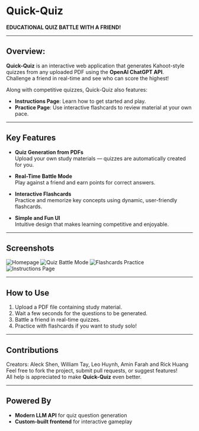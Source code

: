 # Quick-Quiz

**EDUCATIONAL QUIZ BATTLE WITH A FRIEND!**

---

## Overview:

**Quick-Quiz** is an interactive web application that generates Kahoot-style quizzes from any uploaded PDF using the **OpenAI ChatGPT API**.  
Challenge a friend in real-time and see who can score the highest!

Along with competitive quizzes, Quick-Quiz also features:
- **Instructions Page**: Learn how to get started and play.
- **Practice Page**: Use interactive flashcards to review material at your own pace.

---

## Key Features

- **Quiz Generation from PDFs**  
  Upload your own study materials — quizzes are automatically created for you.

- **Real-Time Battle Mode**  
  Play against a friend and earn points for correct answers.

- **Interactive Flashcards**  
  Practice and memorize key concepts using dynamic, user-friendly flashcards.

- **Simple and Fun UI**  
  Intuitive design that makes learning competitive and enjoyable.

---

## Screenshots

![Homepage](https://i.imgur.com/McCHuJq.png)
![Quiz Battle Mode](https://i.imgur.com/cTAQPKB.png)
![Flashcards Practice](https://i.imgur.com/hF9Cj1b.png)
![Instructions Page](https://i.imgur.com/ioKujiK.png)



---

## How to Use

1. Upload a PDF file containing study material.
2. Wait a few seconds for the questions to be generated.
3. Battle a friend in real-time quizzes.
4. Practice with flashcards if you want to study solo!

---

## Contributions

Creators: Aleck Shen, William Tay, Leo Huynh, Amin Farah and Rick Huang
Feel free to fork the project, submit pull requests, or suggest features!  
All help is appreciated to make **Quick-Quiz** even better.

---

## Powered By

- **Modern LLM API** for quiz question generation
- **Custom-built frontend** for interactive gameplay
